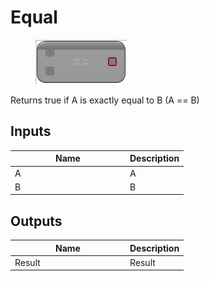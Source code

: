 # Equal

<div align="left" data-full-width="false">

<figure><img src="../../../../api/Math/Operators/Equal.png" alt=""><figcaption></figcaption></figure>

</div>

Returns true if A is exactly equal to B (A == B)

## Inputs

<table><thead><tr><th width="170">Name</th><th>Description</th></tr></thead><tbody><tr><td>A</td><td>A</td></tr><tr><td>B</td><td>B</td></tr></tbody></table>

## Outputs

<table><thead><tr><th width="170">Name</th><th>Description</th></tr></thead><tbody><tr><td>Result</td><td>Result</td></tr></tbody></table>
